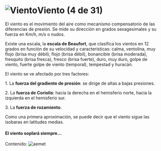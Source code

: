 # ![Viento](./gps_files/8373321286_431e68d6db.jpg)Viento (4 de 31)

El viento es el movimiento del aire como mecanismo compensatorio de las diferencias de presión. Se mide su dirección en grados sexagesimales y su fuerza en Km/h, m/s o nudos.

Existe una escala, la **escala de Beaufort**, que clasifica los vientos en 12 grados en función de su velocidad y características: calma, ventolina, muy flojo (brisa muy débil), flojo (brisa débil), bonancible (brisa moderada), fresquito (brisa fresca), fresco (brisa fuerte), duro, muy duro, golpe de viento, fuerte golpe de viento (temporal), tempestad y huracán.

El viento se ve afectado por tres factores:

1\. La **fuerza del gradiente de presión**: se dirige de altas a bajas presiones.

2\. La **fuerza de Coriolis**: hacia la derecha en el hemisferio norte, hacia la izquierda en el hemisferio sur.

3\. La **fuerza de rozamiento**.

Como una primera aproximación, se puede decir que el viento sigue las isobaras en latitudes medias.

#### El viento soplará siempre...  

Contenido: ![aemet](./gps_files/aemet(3).jpg)
